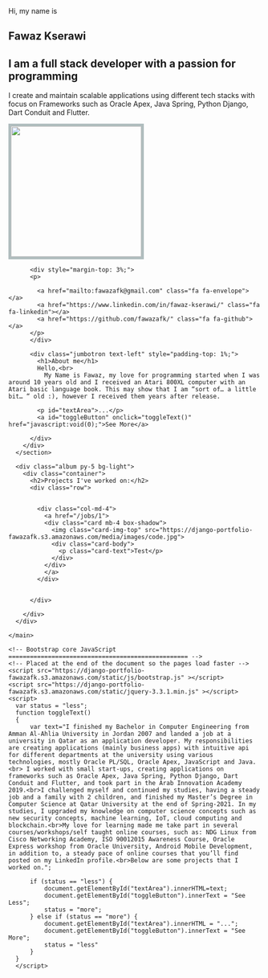 <html lang="en">


  <head>
    <meta name="viewport" content="width=device-width, initial-scale=1">
    <link rel="stylesheet" href="https://cdnjs.cloudflare.com/ajax/libs/font-awesome/4.7.0/css/font-awesome.min.css">
    <style>
      .fa {
      display: unset;
      padding: 10px;
      font-size: 20px;
      width: 30px;
      text-align: center;
      text-decoration: none;
      margin: 5px 5px;
      border-radius: 50%;
        }
      .fa:hover {
            opacity: 0.7;
        }
      .fa-linkedin {
        background: #007bb5;
        color: white;
      }
      .fa-github {
        background: black;
        color: white;
      }
      .fa-envelope {
        background: black;
        color: white;
      }
    </style>
    <meta charset="utf-8">
    <meta name="viewport" content="width=device-width, initial-scale=1, shrink-to-fit=no">
    <meta name="description" content="">
    <meta name="author" content="">
    <link rel="icon" href="../../../../favicon.ico">
    <title>Fawaz Kserawi</title>
    <link rel="stylesheet" href="https://django-portfolio-fawazafk.s3.amazonaws.com/static/css/bootstrap.min.css">
  </head>

  <body>
    <main role="main">
      <section class="jumbotron text-center" style="padding-bottom: 0px;">
        <div class="container">Hi, my name is
          <h1 class="jumbotron-heading">Fawaz Kserawi</h1>
          <h1 class="lead text-muted">I am a full stack developer with a passion for programming</h1>
          <p class="lead text-muted">I create and maintain scalable applications using different tech stacks with focus on Frameworks such as Oracle Apex, Java Spring, Python Django, Dart Conduit and Flutter.</p>
          <img src="https://django-portfolio-fawazafk.s3.amazonaws.com/static/fawaz.jpg" height="260"  style="border: 5px solid;color: rgb(176, 189, 190);"  />
          
          <div style="margin-top: 3%;"> 
          <p>
            
            <a href="mailto:fawazafk@gmail.com" class="fa fa-envelope"></a>
            <a href="https://www.linkedin.com/in/fawaz-kserawi/" class="fa fa-linkedin"></a>
            <a href="https://github.com/fawazafk/" class="fa fa-github"></a>
          </p>
          </div>

          <div class="jumbotron text-left" style="padding-top: 1%;">
            <h1>About me</h1>      
            Hello,<br>
              My Name is Fawaz, my love for programming started when I was around 10 years old and I received an Atari 800XL computer with an Atari basic language book. This may show that I am “sort of… a little bit… “ old :), however I received them years after release.
            
            <p id="textArea">...</p>
            <a id="toggleButton" onclick="toggleText()" href="javascript:void(0);">See More</a>
            
          </div> 
        </div>
      </section>
      
      <div class="album py-5 bg-light">
        <div class="container">
          <h2>Projects I've worked on:</h2>
          <div class="row">
            

            <div class="col-md-4">
              <a href="/jobs/1">
              <div class="card mb-4 box-shadow">
                <img class="card-img-top" src="https://django-portfolio-fawazafk.s3.amazonaws.com/media/images/code.jpg">
                <div class="card-body">
                  <p class="card-text">Test</p>
                </div>
              </div>
              </a>
            </div>

            
          </div>

        </div>
      </div>

    </main>

    <!-- Bootstrap core JavaScript
    ================================================== -->
    <!-- Placed at the end of the document so the pages load faster -->
    <script src="https://django-portfolio-fawazafk.s3.amazonaws.com/static/js/bootstrap.js" ></script>
    <script src="https://django-portfolio-fawazafk.s3.amazonaws.com/static/jquery-3.3.1.min.js" ></script>
    <script>
      var status = "less";
      function toggleText()
      {
          var text="I finished my Bachelor in Computer Engineering from Amman Al-Ahlia University in Jordan 2007 and landed a job at a university in Qatar as an application developer. My responsibilities are creating applications (mainly business apps) with intuitive api for different departments at the university using various technologies, mostly Oracle PL/SQL, Oracle Apex, JavaScript and Java.<br> I worked with small start-ups, creating applications on frameworks such as Oracle Apex, Java Spring, Python Django, Dart Conduit and Flutter, and took part in the Arab Innovation Academy 2019.<br>I challenged myself and continued my studies, having a steady job and a family with 2 children, and finished my Master’s Degree in Computer Science at Qatar University at the end of Spring-2021. In my studies, I upgraded my knowledge on computer science concepts such as new security concepts, machine learning, IoT, cloud computing and blockchain.<br>My love for learning made me take part in several courses/workshops/self taught online courses, such as: NDG Linux from Cisco Networking Academy, ISO 90012015 Awareness Course, Oracle Express workshop from Oracle University, Android Mobile Development, in addition to, a steady pace of online courses that you’ll find posted on my LinkedIn profile.<br>Below are some projects that I worked on.";
      
          if (status == "less") {
              document.getElementById("textArea").innerHTML=text;
              document.getElementById("toggleButton").innerText = "See Less";
              status = "more";
          } else if (status == "more") {
              document.getElementById("textArea").innerHTML = "...";
              document.getElementById("toggleButton").innerText = "See More";
              status = "less"
          }
      }
      </script>
  </body>
</html>
